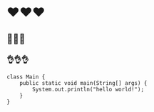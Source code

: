 # ❤❤❤

## 🐷🐷🐷

### 👌👌👌

```
class Main {
    public static void main(String[] args) {
        System.out.println("hello world!");
    }
}

```